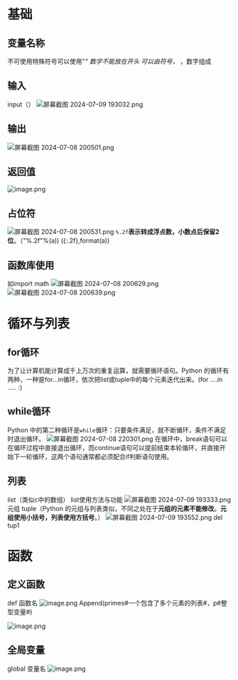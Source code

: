 # 基础
## 变量名称
不可使用特殊符号可以使用"_"
数字不能放在开头
可以由符号，_ ，数字组成

## 输入
input（）
![屏幕截图 2024-07-09 193032.png](https://cdn.nlark.com/yuque/0/2024/png/46296056/1720527753472-200a500e-566e-4b5f-a9d5-dd738976688d.png#averageHue=%239bd2a7&clientId=ud9f149dc-d640-4&from=paste&height=303&id=ue1862be2&originHeight=379&originWidth=1211&originalType=binary&ratio=1.25&rotation=0&showTitle=false&size=43403&status=done&style=none&taskId=ue52f960a-39fb-4fd2-a123-86f4c0b7d21&title=&width=968.8)
## 输出
![屏幕截图 2024-07-08 200501.png](https://cdn.nlark.com/yuque/0/2024/png/46296056/1720527783549-5f569959-883f-43fb-97a1-6f9b3a832a07.png#averageHue=%23f3f2f1&clientId=ud9f149dc-d640-4&from=paste&height=390&id=uec3c89f4&originHeight=488&originWidth=736&originalType=binary&ratio=1.25&rotation=0&showTitle=false&size=37672&status=done&style=none&taskId=ubdfd5c52-eb90-479d-8fc3-869541cf378&title=&width=588.8)


## 返回值
![image.png](https://cdn.nlark.com/yuque/0/2024/png/46296056/1720615440300-88851fc5-ebf1-43f3-94a8-f6bde73da257.png#averageHue=%23f2f0ef&clientId=ud19f0f59-6fc2-4&from=paste&height=446&id=u0df6c1ae&originHeight=557&originWidth=705&originalType=binary&ratio=1.25&rotation=0&showTitle=false&size=48128&status=done&style=none&taskId=ud0e6ce71-6a79-4986-8823-22029fbac51&title=&width=564)
## 占位符
![屏幕截图 2024-07-08 200531.png](https://cdn.nlark.com/yuque/0/2024/png/46296056/1720527794325-1ecfaf15-a947-4868-a71a-7ddcfe49a998.png#averageHue=%23f3f2f1&clientId=ud9f149dc-d640-4&from=paste&height=231&id=u17c5af59&originHeight=289&originWidth=242&originalType=binary&ratio=1.25&rotation=0&showTitle=false&size=12764&status=done&style=none&taskId=uafdd4c76-29ec-43e1-925b-2c485540d79&title=&width=193.6)
`%.2f`**表示转成浮点数，小数点后保留2位**。（"%.2f"%(a))
                                                                            ({:.2f},format(a))
## 函数库使用
如import  math
![屏幕截图 2024-07-08 200629.png](https://cdn.nlark.com/yuque/0/2024/png/46296056/1720527806551-0e96c5f1-ad26-4255-b757-61bf8ee8417f.png#averageHue=%23f6f4f4&clientId=ud9f149dc-d640-4&from=paste&height=540&id=u221ead5c&originHeight=675&originWidth=727&originalType=binary&ratio=1.25&rotation=0&showTitle=false&size=49932&status=done&style=none&taskId=u77120cf5-d3e1-457b-a4f1-3b17e8b8f7e&title=&width=581.6)
![屏幕截图 2024-07-08 200639.png](https://cdn.nlark.com/yuque/0/2024/png/46296056/1720527815317-a5c97d7b-45a1-4a61-9b81-b3c7a0d5b78c.png#averageHue=%23f5f4f3&clientId=ud9f149dc-d640-4&from=paste&height=379&id=ue0b594fb&originHeight=474&originWidth=710&originalType=binary&ratio=1.25&rotation=0&showTitle=false&size=35440&status=done&style=none&taskId=u2b6ad011-d3d6-40ff-94d4-374015f2ad5&title=&width=568)
## 
# 循环与列表
## for循环
为了让计算机能计算成千上万次的重复运算，就需要循环语句。Python 的循环有两种，一种是for...in循环，依次把list或tuple中的每个元素迭代出来。(for  ....in .....  :)
## while循环
Python 中的第二种循环是`while`循环：只要条件满足，就不断循环，条件不满足时退出循环。
![屏幕截图 2024-07-08 220301.png](https://cdn.nlark.com/yuque/0/2024/png/46296056/1720527849288-ed47cf1e-7c84-468a-8531-d2fd99e9d30e.png#averageHue=%23f3f3f3&clientId=ud9f149dc-d640-4&from=paste&height=157&id=uf9d8be43&originHeight=196&originWidth=616&originalType=binary&ratio=1.25&rotation=0&showTitle=false&size=5580&status=done&style=none&taskId=u58285e4e-6193-4754-ba87-6580174a82d&title=&width=492.8)
在循环中，break语句可以在循环过程中直接退出循环，而continue语句可以提前结束本轮循环，并直接开始下一轮循环，这两个语句通常都必须配合if判断语句使用。
## 列表
list（类似c中的数组）
list使用方法与功能
![屏幕截图 2024-07-09 193333.png](https://cdn.nlark.com/yuque/0/2024/png/46296056/1720527893559-1dda1dcb-5bed-4ddc-8fe6-598f98f4d29a.png#averageHue=%23f5f4f3&clientId=ud9f149dc-d640-4&from=paste&height=497&id=u078dce95&originHeight=621&originWidth=728&originalType=binary&ratio=1.25&rotation=0&showTitle=false&size=51031&status=done&style=none&taskId=u9a3f7403-5cd1-4f49-bef2-9fabfdfedad&title=&width=582.4)
元组
tuple（Python 的元组与列表类似，不同之处在于**元组的元素不能修改**。**元组使用小括号，列表使用方括号**。）
![屏幕截图 2024-07-09 193552.png](https://cdn.nlark.com/yuque/0/2024/png/46296056/1720527905762-592505a0-07e8-4024-b0c6-e7cb3016b55a.png#averageHue=%23f4f3f2&clientId=ud9f149dc-d640-4&from=paste&height=80&id=ub8a9346a&originHeight=100&originWidth=478&originalType=binary&ratio=1.25&rotation=0&showTitle=false&size=5444&status=done&style=none&taskId=u594d3d9a-7d52-47af-806f-638c3a72de8&title=&width=382.4)
del tup1   <!-- 删除这个元组 -->
# 函数
## 定义函数 
def 函数名
![image.png](https://cdn.nlark.com/yuque/0/2024/png/46296056/1720615109756-68349996-886a-40b8-9dec-9100eb4997a1.png#averageHue=%23f4f4f3&clientId=ud19f0f59-6fc2-4&from=paste&height=178&id=VSTda&originHeight=223&originWidth=688&originalType=binary&ratio=1.25&rotation=0&showTitle=false&size=9729&status=done&style=none&taskId=u49bf94db-5d93-4797-872e-428df8ce838&title=&width=550.4)
Append(primes#一个包含了多个元素的列表#，p#整型变量#)

![image.png](https://cdn.nlark.com/yuque/0/2024/png/46296056/1720618760959-1bf2c743-beb6-4856-8436-cbc993cf10d6.png#averageHue=%231f1f1e&clientId=u3939d818-8dd1-4&from=paste&height=274&id=ua7c8efba&originHeight=342&originWidth=508&originalType=binary&ratio=1.25&rotation=0&showTitle=false&size=29999&status=done&style=none&taskId=ucd57c639-875d-4a06-aef0-26a517e8c2e&title=&width=406.4)
## 全局变量
global 变量名
![image.png](https://cdn.nlark.com/yuque/0/2024/png/46296056/1720619179925-60a8d239-4015-4986-ae7c-09cf5c9d5de9.png#averageHue=%231f1f1e&clientId=u3939d818-8dd1-4&from=paste&height=434&id=u4aa189a3&originHeight=542&originWidth=677&originalType=binary&ratio=1.25&rotation=0&showTitle=false&size=34045&status=done&style=none&taskId=u4969cb42-8e04-4831-9e9e-c4488636ba5&title=&width=541.6)
